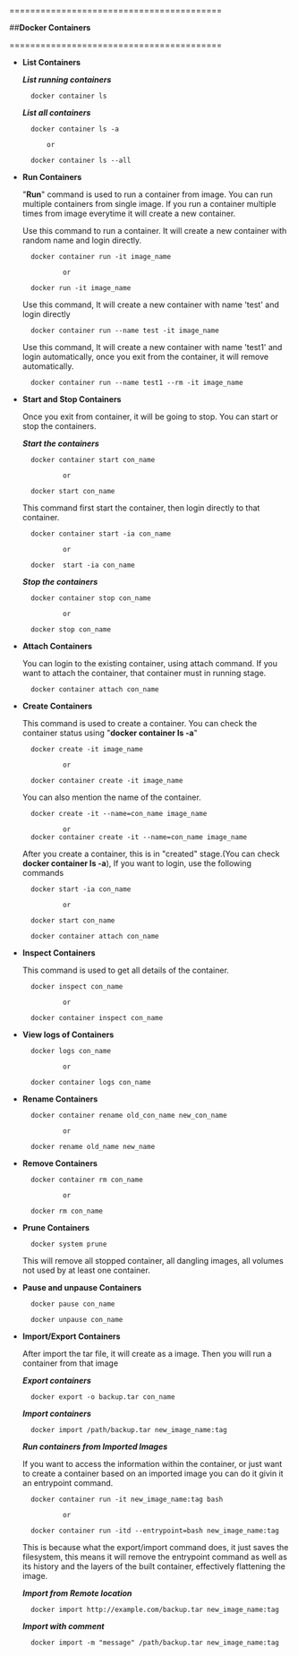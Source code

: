 =========================================

   
   ##**Docker Containers**
 



=========================================

* **List Containers**  
    
    *__List running containers__*
     
        docker container ls
        
    *__List all containers__*
   
        docker container ls -a 
        
            or
            
        docker container ls --all
      
* **Run Containers**

    "**Run**" command is used to run a container from image. You can run multiple
    containers from single image. If you run a container multiple times from image 
    everytime it will create a new container.

    Use this command to run a container. It will create a new container 
    with random name and login directly.    
        
        docker container run -it image_name
        
                or
                
        docker run -it image_name
        
    Use this command, It will create a new container with name 'test' and
    login directly
   
        docker container run --name test -it image_name
        
    Use this command, It will create a new container with name 'test1' and
    login automatically, once you exit from the container, it will remove 
    automatically.
   
        docker container run --name test1 --rm -it image_name
         
* **Start and Stop Containers**

    Once you exit from container, it will be going to stop. You can start or
    stop the containers.
    
     *__Start the containers__*
        
        docker container start con_name
            
                or
                
        docker start con_name
    
    This command first start the container, then login directly 
    to that container.
    
        docker container start -ia con_name
        
                or
                
        docker  start -ia con_name
      
     *__Stop the containers__*  
        
        docker container stop con_name
            
                or
                
        docker stop con_name

* **Attach Containers**

    You can login to the existing container, using attach command.
    If you want to attach the container, that container must in 
    running stage.

        docker container attach con_name 
        
* **Create Containers**

    This command is used to create  a container. You can check the 
    container status using "**docker container ls -a**"
    
        docker create -it image_name
            
                or
                
        docker container create -it image_name

    You can also mention the name of the container.
    
        docker create -it --name=con_name image_name
        
                or
        docker container create -it --name=con_name image_name
        
    After you create a container, this is in "created" stage.(You 
    can check **docker container ls -a**), If you want to login,
    use the following commands
    
        docker start -ia con_name
        
                or
                
        docker start con_name
        
        docker container attach con_name
                        
* **Inspect Containers**        
   
    This command is used to get  all details of the container.
    
        docker inspect con_name
        
                or
                
        docker container inspect con_name

* **View logs of Containers**        
           
        docker logs con_name
        
                or
                
        docker container logs con_name
 
* **Rename Containers**   
 
        docker container rename old_con_name new_con_name
        
                or
                
        docker rename old_name new_name   

* **Remove Containers**        

        docker container rm con_name
        
                or
                
        docker rm con_name
        
* **Prune Containers**
       
        docker system prune
        
    This will remove all stopped container, all dangling images,
    all volumes not used by at least one container.
    
* **Pause and unpause Containers**  
   
        docker pause con_name
        
        docker unpause con_name
        
* **Import/Export Containers**

    After import the tar file, it will create as a image. Then
    you will run a container from that image

    *__Export containers__*        

        docker export -o backup.tar con_name
        
    *__Import containers__*
   
        docker import /path/backup.tar new_image_name:tag
    
    *__Run containers from Imported Images__*
    
    If you want to access the information within the container, 
    or just want to create a container based on an imported image 
    you can do it givin it an entrypoint command.
    
        docker container run -it new_image_name:tag bash
        
                or
                
        docker container run -itd --entrypoint=bash new_image_name:tag
        
    This is because what the export/import command does, it just 
    saves the filesystem, this means it will remove the entrypoint 
    command as well as its history and the layers of the built container,
    effectively flattening the image.
    
    *__Import from Remote location__*
    
        docker import http://example.com/backup.tar new_image_name:tag
        
    *__Import with comment__*   
    
        docker import -m "message" /path/backup.tar new_image_name:tag
